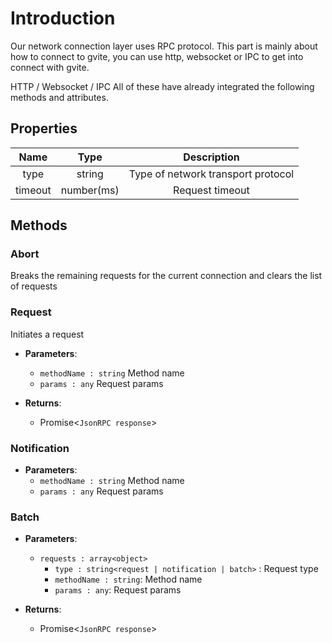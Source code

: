 # Introduction

Our network connection layer uses RPC protocol.
This part is mainly about how to connect to gvite, you can use http, websocket or IPC to get into connect with gvite.

HTTP / Websocket / IPC All of these have already integrated the following methods and attributes.

## Properties

|  Name  | Type | Description |
|:------------:|:-----:|:-----:|
| type |  string | Type of network transport protocol |
| timeout | number(ms) | Request timeout |

## Methods

### Abort
Breaks the remaining requests for the current connection and clears the list of requests

### Request
Initiates a request

- **Parameters**: 
  * `methodName : string` Method name
  * `params : any` Request params

- **Returns**:
    - Promise<`JsonRPC response`>

### Notification

- **Parameters**: 
  * `methodName : string` Method name
  * `params : any` Request params

### Batch

- **Parameters**: 
  * `requests : array<object>` 
	- `type : string<request | notification | batch>` : Request type
    - `methodName : string`: Method name
    - `params : any`: Request params

- **Returns**:
    - Promise<`JsonRPC response`>
